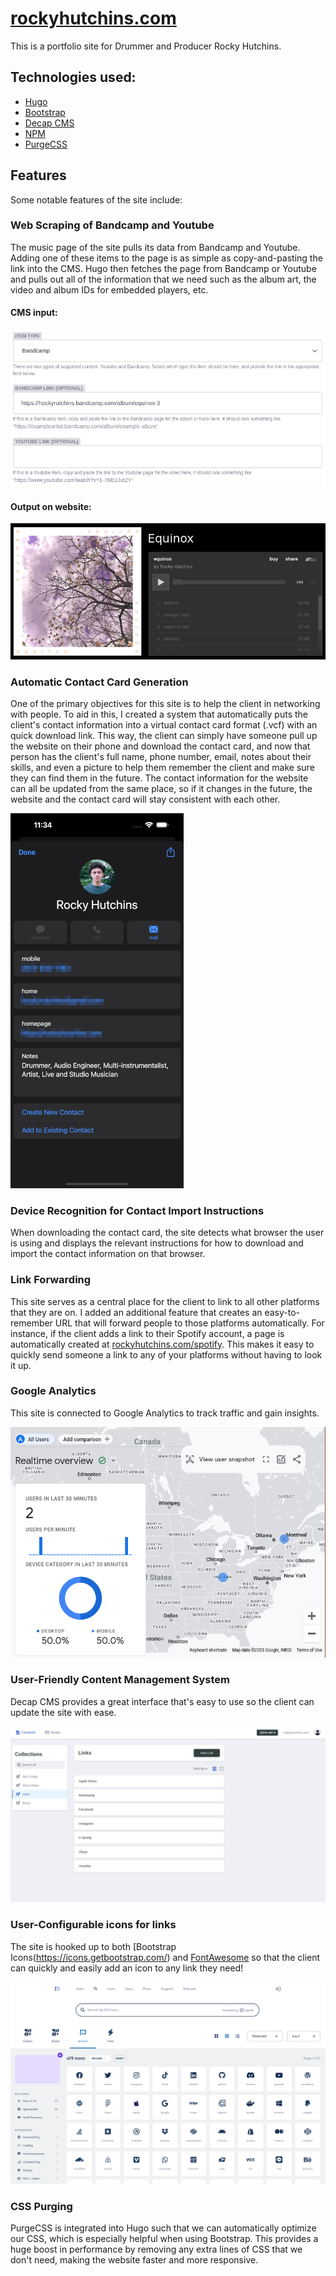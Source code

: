 # [rockyhutchins.com](https://rockyhutchins.com)

This is a portfolio site for Drummer and Producer Rocky Hutchins. 

## Technologies used: 
- [Hugo](https://gohugo.io/)
- [Bootstrap](https://getbootstrap.com/)
- [Decap CMS](https://decapcms.org/)
- [NPM](https://www.npmjs.com/)
- [PurgeCSS](https://purgecss.com/)

## Features
Some notable features of the site include: 

### Web Scraping of Bandcamp and Youtube
The music page of the site pulls its data from Bandcamp and Youtube. Adding one of these items to the page is as simple as copy-and-pasting the link into the CMS. Hugo then fetches the page from Bandcamp or Youtube and pulls out all of the information that we need such as the album art, the video and album IDs for embedded players, etc.

#### CMS input:

![CMS for adding music item](./readme-media/music-item-cms.png)

#### Output on website:

![A music item on the website](./readme-media/music-item-output.png)

### Automatic Contact Card Generation
One of the primary objectives for this site is to help the client in networking with people. To aid in this, I created a system that automatically puts the client's contact information into a virtual contact card format (.vcf) with an quick download link. This way, the client can simply have someone pull up the website on their phone and download the contact card, and now that person has the client's full name, phone number, email, notes about their skills, and even a picture to help them remember the client and make sure they can find them in the future. The contact information for the website can all be updated from the same place, so if it changes in the future, the website and the contact card will stay consistent with each other.

![Contact card being downloaded](./readme-media/contact-card.png)

### Device Recognition for Contact Import Instructions
When downloading the contact card, the site detects what browser the user is using and displays the relevant instructions for how to download and import the contact information on that browser.

### Link Forwarding
This site serves as a central place for the client to link to all other platforms that they are on. I added an additional feature that creates an easy-to-remember URL that will forward people to those platforms automatically. For instance, if the client adds a link to their Spotify account, a page is automatically created at [rockyhutchins.com/spotify](https://rockyhutchins.com/spotify). This makes it easy to quickly send someone a link to any of your platforms without having to look it up.

### Google Analytics
This site is connected to Google Analytics to track traffic and gain insights.

![Google Analytics](./readme-media/analytics.png)

### User-Friendly Content Management System 
Decap CMS provides a great interface that's easy to use so the client can update the site with ease.

![Decap CMS](./readme-media/cms.png)

### User-Configurable icons for links
The site is hooked up to both [Bootstrap Icons(https://icons.getbootstrap.com/) and [FontAwesome](https://fontawesome.com/) so that the client can quickly and easily add an icon to any link they need! 

![Font Awesome icon library](./readme-media/icons.png)

### CSS Purging
PurgeCSS is integrated into Hugo such that we can automatically optimize our CSS, which is especially helpful when using Bootstrap. This provides a huge boost in performance by removing any extra lines of CSS that we don't need, making the website faster and more responsive.
